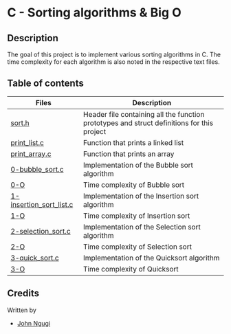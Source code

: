 # C - Sorting algorithms & Big O

## Description

The goal of this project is to implement various sorting algorithms in C.
The time complexity for each algorithm is also noted in the respective text files.

## Table of contents

Files | Description
----- | -----------
[sort.h](./sort.h) | Header file containing all the function prototypes and struct definitions for this project
[print_list.c](./print_list.c) | Function that prints a linked list
[print_array.c](./print_array.c) | Function that prints an array
[0-bubble_sort.c](./0-bubble_sort.c) | Implementation of the Bubble sort algorithm
[0-O](./0-O) | Time complexity of Bubble sort
[1-insertion_sort_list.c](./1-insertion_sort_list.c) | Implementation of the Insertion sort algorithm
[1-O](./1-O) | Time complexity of Insertion sort
[2-selection_sort.c](./2-selection_sort.c) | Implementation of the Selection sort algorithm
[2-O](./2-O) | Time complexity of Selection sort
[3-quick_sort.c](./3-quick_sort.c) | Implementation of the Quicksort algorithm
[3-O](./3-O) | Time complexity of Quicksort


## Credits

Written by
- [John Ngugi](https://github.com/JohnNgugi-1)
